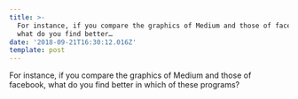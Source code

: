 ```yaml
---
title: >-
  For instance, if you compare the graphics of Medium and those of facebook,
  what do you find better…
date: '2018-09-21T16:30:12.016Z'
template: post
---
```

For instance, if you compare the graphics of Medium and those of facebook, what do you find better in which of these programs?
